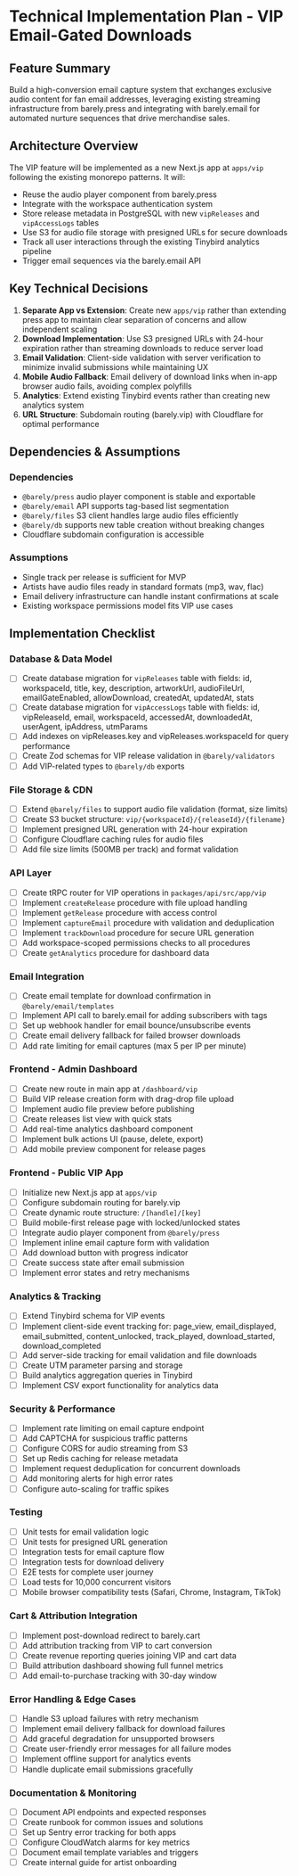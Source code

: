 # Technical Implementation Plan - VIP Email-Gated Downloads

## Feature Summary

Build a high-conversion email capture system that exchanges exclusive audio content for fan email addresses, leveraging existing streaming infrastructure from barely.press and integrating with barely.email for automated nurture sequences that drive merchandise sales.

## Architecture Overview

The VIP feature will be implemented as a new Next.js app at `apps/vip` following the existing monorepo patterns. It will:
- Reuse the audio player component from barely.press
- Integrate with the workspace authentication system
- Store release metadata in PostgreSQL with new `vipReleases` and `vipAccessLogs` tables  
- Use S3 for audio file storage with presigned URLs for secure downloads
- Track all user interactions through the existing Tinybird analytics pipeline
- Trigger email sequences via the barely.email API

## Key Technical Decisions

1. **Separate App vs Extension**: Create new `apps/vip` rather than extending press app to maintain clear separation of concerns and allow independent scaling
2. **Download Implementation**: Use S3 presigned URLs with 24-hour expiration rather than streaming downloads to reduce server load
3. **Email Validation**: Client-side validation with server verification to minimize invalid submissions while maintaining UX
4. **Mobile Audio Fallback**: Email delivery of download links when in-app browser audio fails, avoiding complex polyfills
5. **Analytics**: Extend existing Tinybird events rather than creating new analytics system
6. **URL Structure**: Subdomain routing (barely.vip) with Cloudflare for optimal performance

## Dependencies & Assumptions

### Dependencies
- `@barely/press` audio player component is stable and exportable
- `@barely/email` API supports tag-based list segmentation
- `@barely/files` S3 client handles large audio files efficiently
- `@barely/db` supports new table creation without breaking changes
- Cloudflare subdomain configuration is accessible

### Assumptions
- Single track per release is sufficient for MVP
- Artists have audio files ready in standard formats (mp3, wav, flac)
- Email delivery infrastructure can handle instant confirmations at scale
- Existing workspace permissions model fits VIP use cases

## Implementation Checklist

### Database & Data Model
- [ ] Create database migration for `vipReleases` table with fields: id, workspaceId, title, key, description, artworkUrl, audioFileUrl, emailGateEnabled, allowDownload, createdAt, updatedAt, stats
- [ ] Create database migration for `vipAccessLogs` table with fields: id, vipReleaseId, email, workspaceId, accessedAt, downloadedAt, userAgent, ipAddress, utmParams
- [ ] Add indexes on vipReleases.key and vipReleases.workspaceId for query performance
- [ ] Create Zod schemas for VIP release validation in `@barely/validators`
- [ ] Add VIP-related types to `@barely/db` exports

### File Storage & CDN
- [ ] Extend `@barely/files` to support audio file validation (format, size limits)
- [ ] Create S3 bucket structure: `vip/{workspaceId}/{releaseId}/{filename}`
- [ ] Implement presigned URL generation with 24-hour expiration
- [ ] Configure Cloudflare caching rules for audio files
- [ ] Add file size limits (500MB per track) and format validation

### API Layer
- [ ] Create tRPC router for VIP operations in `packages/api/src/app/vip`
- [ ] Implement `createRelease` procedure with file upload handling
- [ ] Implement `getRelease` procedure with access control
- [ ] Implement `captureEmail` procedure with validation and deduplication
- [ ] Implement `trackDownload` procedure for secure URL generation
- [ ] Add workspace-scoped permissions checks to all procedures
- [ ] Create `getAnalytics` procedure for dashboard data

### Email Integration
- [ ] Create email template for download confirmation in `@barely/email/templates`
- [ ] Implement API call to barely.email for adding subscribers with tags
- [ ] Set up webhook handler for email bounce/unsubscribe events
- [ ] Create email delivery fallback for failed browser downloads
- [ ] Add rate limiting for email captures (max 5 per IP per minute)

### Frontend - Admin Dashboard
- [ ] Create new route in main app at `/dashboard/vip`
- [ ] Build VIP release creation form with drag-drop file upload
- [ ] Implement audio file preview before publishing
- [ ] Create releases list view with quick stats
- [ ] Add real-time analytics dashboard component
- [ ] Implement bulk actions UI (pause, delete, export)
- [ ] Add mobile preview component for release pages

### Frontend - Public VIP App
- [ ] Initialize new Next.js app at `apps/vip`
- [ ] Configure subdomain routing for barely.vip
- [ ] Create dynamic route structure: `/[handle]/[key]`
- [ ] Build mobile-first release page with locked/unlocked states
- [ ] Integrate audio player component from `@barely/press`
- [ ] Implement inline email capture form with validation
- [ ] Add download button with progress indicator
- [ ] Create success state after email submission
- [ ] Implement error states and retry mechanisms

### Analytics & Tracking
- [ ] Extend Tinybird schema for VIP events
- [ ] Implement client-side event tracking for: page_view, email_displayed, email_submitted, content_unlocked, track_played, download_started, download_completed
- [ ] Add server-side tracking for email validation and file downloads
- [ ] Create UTM parameter parsing and storage
- [ ] Build analytics aggregation queries in Tinybird
- [ ] Implement CSV export functionality for analytics data

### Security & Performance
- [ ] Implement rate limiting on email capture endpoint
- [ ] Add CAPTCHA for suspicious traffic patterns
- [ ] Configure CORS for audio streaming from S3
- [ ] Set up Redis caching for release metadata
- [ ] Implement request deduplication for concurrent downloads
- [ ] Add monitoring alerts for high error rates
- [ ] Configure auto-scaling for traffic spikes

### Testing
- [ ] Unit tests for email validation logic
- [ ] Unit tests for presigned URL generation
- [ ] Integration tests for email capture flow
- [ ] Integration tests for download delivery
- [ ] E2E tests for complete user journey
- [ ] Load tests for 10,000 concurrent visitors
- [ ] Mobile browser compatibility tests (Safari, Chrome, Instagram, TikTok)

### Cart & Attribution Integration
- [ ] Implement post-download redirect to barely.cart
- [ ] Add attribution tracking from VIP to cart conversion
- [ ] Create revenue reporting queries joining VIP and cart data
- [ ] Build attribution dashboard showing full funnel metrics
- [ ] Add email-to-purchase tracking with 30-day window

### Error Handling & Edge Cases
- [ ] Handle S3 upload failures with retry mechanism
- [ ] Implement email delivery fallback for download failures
- [ ] Add graceful degradation for unsupported browsers
- [ ] Create user-friendly error messages for all failure modes
- [ ] Implement offline support for analytics events
- [ ] Handle duplicate email submissions gracefully

### Documentation & Monitoring
- [ ] Document API endpoints and expected responses
- [ ] Create runbook for common issues and solutions
- [ ] Set up Sentry error tracking for both apps
- [ ] Configure CloudWatch alarms for key metrics
- [ ] Document email template variables and triggers
- [ ] Create internal guide for artist onboarding